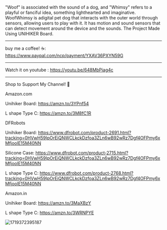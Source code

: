 "Woof" is associated with the sound of a dog, and "Whimsy" refers to a playful or fanciful idea, something lighthearted and imaginative. WoofWhimsy is adigital pet dog that interacts with the outer world through sensors, allowing users to play with it. It has motion and sound sensors that can detect movement around the device and the sounds. The Project Made Using UNIHIKER Board.

________________________________________________
buy me a coffee! ☕:  https://www.paypal.com/ncp/payment/YXAV36PXYN59G
________________________________________________
Watch it on youtube : https://youtu.be/648MbPiag4c
________________________________________________

Shop to Support My Channel! 🛒

Amazon.com

Unihiker Board: https://amzn.to/3YPnf54

L shape Type C: https://amzn.to/3M8fC1R

DFRobots

Unihiker Board: https://www.dfrobot.com/product-2691.html?tracking=0HVwH59IpOrEiQNWCLkckDzfoa3ZLn6wB92wRz7Dgf4OFPmy6xMfjoolE15M40NN

Silicone Case: https://www.dfrobot.com/product-2715.html?tracking=0HVwH59IpOrEiQNWCLkckDzfoa3ZLn6wB92wRz7Dgf4OFPmy6xMfjoolE15M40NN

L shape Type C: https://www.dfrobot.com/product-2768.html?tracking=0HVwH59IpOrEiQNWCLkckDzfoa3ZLn6wB92wRz7Dgf4OFPmy6xMfjoolE15M40NN

Amazon.in

Unihiker Board: https://amzn.to/3MaXBzY

L shape Type C: https://amzn.to/3WRNPYE



![1719372395187](https://github.com/vishalsoniindia/WoofWhimsy-a-Digital-Pet-Dog/assets/59290454/0e613e2a-a9f4-4052-846c-4ee193d29e41)
